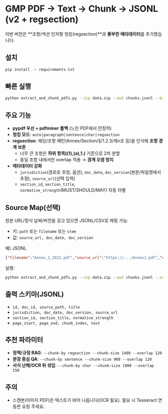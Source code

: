 # GMP PDF → Text → Chunk → JSONL (v2 + regsection)

이번 버전은 **조항/섹션 인지형 청킹(regsection)**과 **풍부한 메타데이터**를 추가했습니다.

## 설치
```bash
pip install -r requirements.txt
```

## 빠른 실행
```bash
python extract_and_chunk_pdfs.py --zip data.zip --out chunks.jsonl --backend pypdf --chunk-by regsection --chunk-size 1400 --overlap 120 --jurisdiction-from-path
```

## 주요 기능
- **pypdf 우선 + pdfminer 폴백** (느린 PDF에서 안정적)
- **청킹 모드**: `auto|paragraph|sentence|char|regsection`
- **regsection**: 헤딩/조항 패턴(Annex/Section/§/1.2.3/제n조 등)을 인식해 **조항 경계 보존**  
  - 너무 큰 조항은 **하위 항목((1),(a),1.)** 기준으로 2차 분할
  - 동일 조항 내에서만 overlap 적용 → **경계 오염 방지**
- **메타데이터 강화**  
  - `jurisdiction`(경로로 추정, 옵션), `doc_date`, `doc_version`(본문/파일명에서 추정), `source_url`(선택 입력)  
  - `section_id`, `section_title`, `normative_strength`(MUST/SHOULD/MAY) 자동 라벨

## Source Map(선택)
원본 URL/정식 날짜/버전을 갖고 있으면 JSONL/CSV로 매핑 가능:
- 키: `path` 또는 `filename` 또는 `stem`
- 값: `source_url, doc_date, doc_version`

예) JSONL
```json
{"filename":"Annex_1_2022.pdf","source_url":"https://.../Annex1.pdf","doc_date":"2022-08-25","doc_version":"Rev 1"}
```

실행:
```bash
python extract_and_chunk_pdfs.py --zip data.zip --out chunks.jsonl --source-map source_map.jsonl --jurisdiction-from-path
```

## 출력 스키마(JSONL)
- `id, doc_id, source_path, title`
- `jurisdiction, doc_date, doc_version, source_url`
- `section_id, section_title, normative_strength`
- `page_start, page_end, chunk_index, text`

## 추천 파라미터
- **정책/규정 RAG**: `--chunk-by regsection --chunk-size 1400 --overlap 120`
- **문장 중심 QA**: `--chunk-by sentence --chunk-size 900 --overlap 120`
- **서식 난해/OCR 뒤 섞임**: `--chunk-by char --chunk-size 1000 --overlap 150`

## 주의
- 스캔본(이미지 PDF)은 텍스트가 비어 나옵니다(OCR 필요). 필요 시 Tesseract 연동판 요청 주세요.
